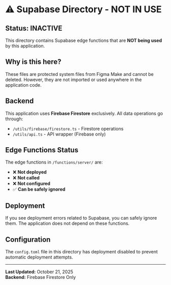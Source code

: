# ⚠️ Supabase Directory - NOT IN USE

## Status: INACTIVE

This directory contains Supabase edge functions that are **NOT being used** by this application.

## Why is this here?

These files are protected system files from Figma Make and cannot be deleted. However, they are not imported or used anywhere in the application code.

## Backend

This application uses **Firebase Firestore** exclusively. All data operations go through:
- `/utils/firebase/firestore.ts` - Firestore operations
- `/utils/api.ts` - API wrapper (Firebase only)

## Edge Functions Status

The edge functions in `/functions/server/` are:
- ❌ **Not deployed**
- ❌ **Not called**
- ❌ **Not configured**
- ✅ **Can be safely ignored**

## Deployment

If you see deployment errors related to Supabase, you can safely ignore them. The application does not depend on these functions.

## Configuration

The `config.toml` file in this directory has deployment disabled to prevent automatic deployment attempts.

---

**Last Updated:** October 21, 2025  
**Backend:** Firebase Firestore Only
